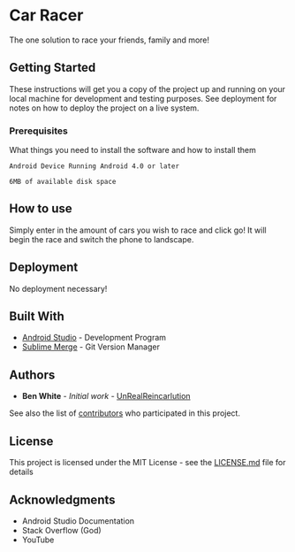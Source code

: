 # Car Racer

The one solution to race your friends, family and more!

## Getting Started

These instructions will get you a copy of the project up and running on your local machine for development and testing purposes. See deployment for notes on how to deploy the project on a live system.

### Prerequisites

What things you need to install the software and how to install them

```
Android Device Running Android 4.0 or later
```

```
6MB of available disk space
```

## How to use

Simply enter in the amount of cars you wish to race and click go!
It will begin the race and switch the phone to landscape.

## Deployment

No deployment necessary!

## Built With

* [Android Studio](https://developer.android.com/studio) - Development Program
* [Sublime Merge](https://www.sublimemerge.com/) - Git Version Manager

## Authors

* **Ben White** - *Initial work* - [UnRealReincarlution](https://github.com/UnRealReincarlution)

See also the list of [contributors](https://github.com/UnRealReincarlution/Car-Racing-Game/graphs/contributors) who participated in this project.

## License

This project is licensed under the MIT License - see the [LICENSE.md](LICENSE.md) file for details

## Acknowledgments

* Android Studio Documentation
* Stack Overflow (God)
* YouTube 
